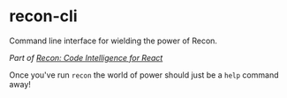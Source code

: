recon-cli
=========

Command line interface for wielding the power of Recon.

*Part of [Recon: Code Intelligence for React](github.com/lystable.recon)*

Once you've run `recon` the world of power should just be a `help` command away!
